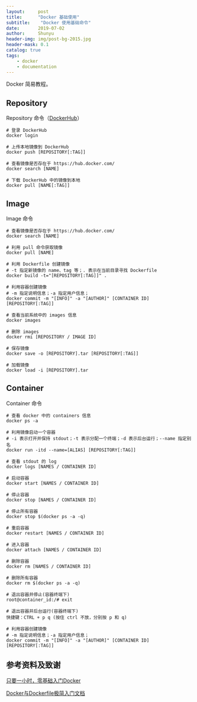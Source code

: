 ```yaml
---
layout:     post
title:      "Docker 基础使用"
subtitle:    "Docker 使用基础命令"
date:       2019-07-02
author:     Shunyu
header-img: img/post-bg-2015.jpg
header-mask: 0.1
catalog: true
tags:
    - docker
    - documentation
---
```




Docker 简易教程。



## Repository

Repository 命令（[DockerHub](https://hub.docker.com/)）

```
# 登录 DockerHub
docker login

# 上传本地镜像到 DockerHub
docker push [REPOSITORY[:TAG]]

# 查看镜像是否存在于 https://hub.docker.com/
docker search [NAME]

# 下载 DockerHub 中的镜像到本地
docker pull [NAME[:TAG]]
```



## Image

Image 命令

```
# 查看镜像是否存在于 https://hub.docker.com/
docker search [NAME]

# 利用 pull 命令获取镜像
docker pull [NAME]

# 利用 Dockerfile 创建镜像
# -t 指定新镜像的 name、tag 等；. 表示在当前目录寻找 Dockerfile
docker build -t="[REPOSITORY[:TAG]]" .

# 利用容器创建镜像
# -m 指定说明信息；-a 指定用户信息；
docker commit -m "[INFO]" -a "[AUTHOR]" [CONTAINER ID] [REPOSITORY[:TAG]]

# 查看当前系统中的 images 信息
docker images

# 删除 images
docker rmi [REPOSITORY / IMAGE ID]

# 保存镜像
docker save -o [REPOSITORY].tar [REPOSITORY[:TAG]]

# 加载镜像
docker load -i [REPOSITORY].tar
```



## Container

Container 命令

```
# 查看 docker 中的 containers 信息
docker ps -a

# 利用镜像启动一个容器
# -i 表示打开并保持 stdout；-t 表示分配一个终端；-d 表示后台运行；--name 指定别名
docker run -itd --name=[ALIAS] [REPOSITORY[:TAG]]

# 查看 stdout 的 log
docker logs [NAMES / CONTAINER ID]

# 启动容器
docker start [NAMES / CONTAINER ID]

# 停止容器
docker stop [NAMES / CONTAINER ID]

# 停止所有容器
docker stop $(docker ps -a -q)

# 重启容器
docker restart [NAMES / CONTAINER ID]

# 进入容器
docker attach [NAMES / CONTAINER ID]

# 删除容器
docker rm [NAMES / CONTAINER ID]

# 删除所有容器
docker rm $(docker ps -a -q)

# 退出容器并停止(容器终端下)
root@container_id:/# exit

# 退出容器并后台运行(容器终端下)
快捷键：CTRL + p q (按住 ctrl 不放，分别按 p 和 q)

# 利用容器创建镜像
# -m 指定说明信息；-a 指定用户信息；
docker commit -m "[INFO]" -a "[AUTHOR]" [CONTAINER ID] [REPOSITORY[:TAG]]
```



## 参考资料及致谢

[只要一小时，零基础入门Docker](https://zhuanlan.zhihu.com/p/23599229)

[Docker与Dockerfile极简入门文档](https://blog.csdn.net/qq_33256688/article/details/80319673)